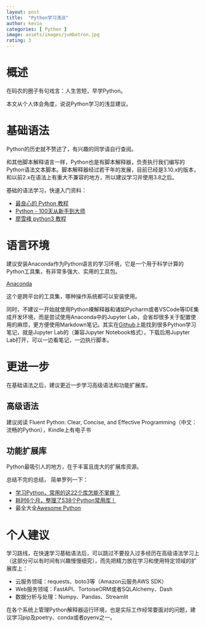 ```yaml
---
layout: post
title:  "Python学习浅淡"
author: kevin
categories: [ Python ]
image: assets/images/jumbotron.jpg
rating: 3
---
```


# 概述

在码农的圈子有句戏言：人生苦短，早学Python。

本文从个人体会角度，说说Python学习的浅显建议。

# 基础语法

Python的历史就不赘述了，有兴趣的同学请自行查阅。

和其他脚本解释语言一样，Python也是有脚本解释器，负责执行我们编写的Python语法文本脚本。脚本解释器经过若干年的发展，目前已经是3.10.x的版本，和以前2.x在语法上有重大不兼容的地方，所以建议学习并使用3.8之后。

基础的语法学习，快速入门资料：

- [最良心的 Python 教程](https://github.com/walter201230/Python)
- [Python - 100天从新手到大师](https://github.com/jackfrued/Python-100-Days)
- [廖雪峰 python3 教程](https://www.liaoxuefeng.com/wiki/1016959663602400)


# 语言环境

建议安装Anaconda作为Python语言的学习环境，它是一个用于科学计算的Python工具集，有非常多强大、实用的工具包。

[Anaconda](https://www.anaconda.com/)

这个是跨平台的工具集，哪种操作系统都可以安装使用。

同时，不建议一开始就使用Python裸解释器和诸如Pycharm或者VSCode等IDE集成开发环境，而是尝试使用Anaconda中的Jupyter Lab，会省却很多关于配置使用的麻烦，更方便使用Markdown笔记。其实在[Github](https://github.com/)上能找到很多Python学习笔记，就是Jupyter Lab的（兼容Jupyter Notebook格式），下载后用Jupyter Lab打开，可以一边看笔记，一边执行脚本。

# 更进一步

在基础语法之后，建议更近一步学习高级语法和功能扩展库。

## 高级语法

建议阅读 Fluent Python: Clear, Concise, and Effective Programming（中文：流畅的Python），Kindle上有电子书

## 功能扩展库

Python最吸引人的地方，在于丰富且庞大的扩展库资源。

总结不完的总结， 简单罗列一下：

- [学习Python，常用的这22个库怎能不掌握？](https://developer.51cto.com/article/709615.html)
- [耗时6个月，整理了538个Python常用库！](https://blog.51cto.com/u_15493782/5012032)
- 最全大全[Awesome Python](https://github.com/vinta/awesome-python)

# 个人建议

学习路线，在快速学习基础语法后，可以跳过不要投入过多经历在高级语法学习上（这部分可以有时间有兴趣慢慢细究），而先把精力放在学习和使用特定领域的扩展库上：

- 云服务领域：requests、boto3等（Amazon云服务AWS SDK）
- Web服务领域：FastAPI、TortoiseORM或者SQLAlchemy、Dash
- 数据分析与处理：Numpy、Pandas、Streamlit

在各个系统上管理Python解释器运行环境，也是实际工作经常要面对的问题，建议学习pip及poetry、conda或者pyenv之一。
